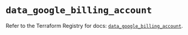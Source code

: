 # `data_google_billing_account`

Refer to the Terraform Registry for docs: [`data_google_billing_account`](https://registry.terraform.io/providers/hashicorp/google/6.34.1/docs/data-sources/billing_account).
